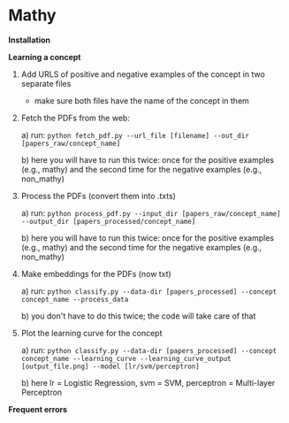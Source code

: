 # Mathy
**Installation**

**Learning a concept**
1) Add URLS of positive and negative examples of the concept in two separate files
    - make sure both files have the name of the concept in them
2) Fetch the PDFs from the web:

    a) run: ```python fetch_pdf.py --url_file [filename] --out_dir [papers_raw/concept_name]```
    
    b) here you will have to run this twice: once for the positive examples (e.g., mathy)
       and the second time for the negative examples (e.g., non_mathy)
3) Process the PDFs (convert them into .txts)

    a) run: ```python process_pdf.py --input_dir [papers_raw/concept_name] --output_dir [papers_processed/concept_name]```
    
    b) here you will have to run this twice: once for the positive examples (e.g., mathy)
       and the second time for the negative examples (e.g., non_mathy)
4) Make embeddings for the PDFs (now txt)

    a) run: ```python classify.py --data-dir [papers_processed] --concept concept_name --process_data```
    
    b) you don't have to do this twice; the code will take care of that
5) Plot the learning curve for the concept

    a) run: ```python classify.py --data-dir [papers_processed] --concept concept_name --learning_curve --learning_curve_output [output_file.png] --model [lr/svm/perceptron]```
    
    b) here lr = Logistic Regression, svm = SVM, perceptron = Multi-layer Perceptron

**Frequent errors**
